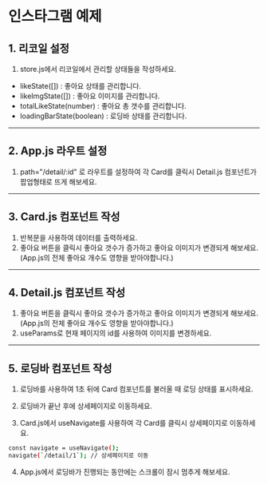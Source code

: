 # 인스타그램 예제

## 1. 리코일 설정

1. store.js에서 리코일에서 관리할 상태들을 작성하세요.

- likeState([]) : 좋아요 상태를 관리합니다.
- likeImgState([]) : 좋아요 이미지를 관리합니다.
- totalLikeState(number) : 좋아요 총 갯수를 관리합니다.
- loadingBarState(boolean) : 로딩바 상태를 관리합니다.

---

## 2. App.js 라우트 설정

1. path="/detail/:id" 로 라우트를 설정하여 각 Card를 클릭시 Detail.js 컴포넌트가 팝업형태로 뜨게 해보세요.

---

## 3. Card.js 컴포넌트 작성

1. 반복문을 사용하여 데이터를 출력하세요.
2. 좋아요 버튼을 클릭시 좋아요 갯수가 증가하고 좋아요 이미지가 변경되게 해보세요.
   (App.js의 전체 좋아요 개수도 영향을 받아야합니다.)

---

## 4. Detail.js 컴포넌트 작성

1. 좋아요 버튼을 클릭시 좋아요 갯수가 증가하고 좋아요 이미지가 변경되게 해보세요.
   (App.js의 전체 좋아요 개수도 영향을 받아야합니다.)
2. useParams로 현재 페이지의 id를 사용하여 이미지를 변경하세요.

---

## 5. 로딩바 컴포넌트 작성

1. 로딩바를 사용하여 1초 뒤에 Card 컴포넌트를 불러올 때 로딩 상태를 표시하세요.
2. 로딩바가 끝난 후에 상세페이지로 이동하세요.

3. Card.js에서 useNavigate를 사용하여 각 Card를 클릭시 상세페이지로 이동하세요.

```bash
const navigate = useNavigate();
navigate(`/detail/1`); // 상세페이지로 이동
```

4. App.js에서 로딩바가 진행되는 동안에는 스크롤이 잠시 멈추게 해보세요.
